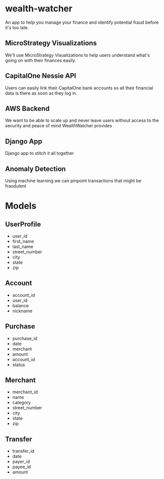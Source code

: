 # wealth-watcher
An app to help you manage your finance and identify potential fraud before it's too late.

## MicroStrategy Visualizations
We'll use MicroStrategy Visualizations to help users understand what's going on with their finances easily.

## CapitalOne Nessie API
Users can easily link their CapitalOne bank accounts so all their financial data is there as soon as they log in.

## AWS Backend
We want to be able to scale up and never leave users without access to the security and peace of mind WealthWatcher provides

## Django App
Django app to stitch it all together

## Anomaly Detection
Using machine learning we can pinpoint transactions that might be fraudulent



# Models

## UserProfile
+ user_id
+ first_name
+ last_name
+ street_number
+ city
+ state
+ zip

## Account
+ account_id
+ user_id
+ balance
+ nickname

## Purchase
+ purchase_id
+ date
+ merchant
+ amount
+ account_id
+ status

## Merchant
+ merchant_id
+ name
+ category
+ street_number
+ city
+ state
+ zip

## Transfer
+ transfer_id
+ date
+ payer_id
+ payee_id
+ amount


